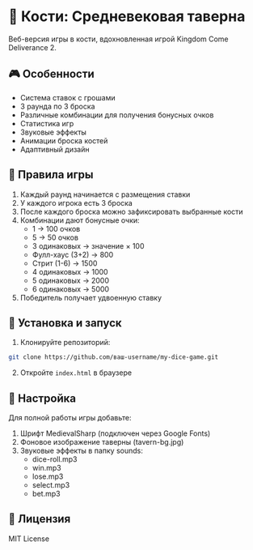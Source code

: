 # 🎲 Кости: Средневековая таверна

Веб-версия игры в кости, вдохновленная игрой Kingdom Come Deliverance 2.

## 🎮 Особенности

- Система ставок с грошами
- 3 раунда по 3 броска
- Различные комбинации для получения бонусных очков
- Статистика игр
- Звуковые эффекты
- Анимации броска костей
- Адаптивный дизайн

## 🎯 Правила игры

1. Каждый раунд начинается с размещения ставки
2. У каждого игрока есть 3 броска
3. После каждого броска можно зафиксировать выбранные кости
4. Комбинации дают бонусные очки:
   - 1 → 100 очков
   - 5 → 50 очков
   - 3 одинаковых → значение × 100
   - Фулл-хаус (3+2) → 800
   - Стрит (1-6) → 1500
   - 4 одинаковых → 1000
   - 5 одинаковых → 2000
   - 6 одинаковых → 5000
5. Победитель получает удвоенную ставку

## 🚀 Установка и запуск

1. Клонируйте репозиторий:
```bash
git clone https://github.com/ваш-username/my-dice-game.git
```

2. Откройте `index.html` в браузере

## 🎨 Настройка

Для полной работы игры добавьте:
1. Шрифт MedievalSharp (подключен через Google Fonts)
2. Фоновое изображение таверны (tavern-bg.jpg)
3. Звуковые эффекты в папку sounds:
   - dice-roll.mp3
   - win.mp3
   - lose.mp3
   - select.mp3
   - bet.mp3

## 📝 Лицензия

MIT License 